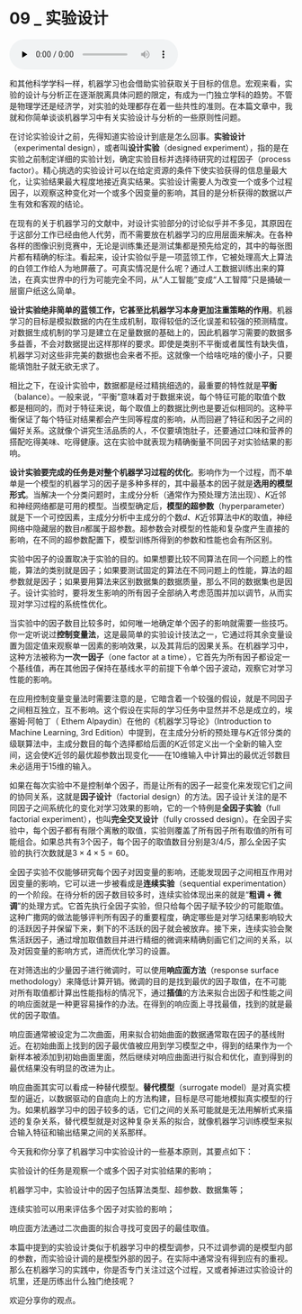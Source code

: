 # 09 _ 实验设计

<audio id="audio" title="09 | 实验设计" controls="" preload="none"><source id="mp3" src="https://static001.geekbang.org/resource/audio/ef/30/efd96d9e601e909a46ec7347cfb90e30.mp3"></audio>

和其他科学学科一样，机器学习也会借助实验获取关于目标的信息。宏观来看，实验的设计与分析正在逐渐脱离具体问题的限定，有成为一门独立学科的趋势。不管是物理学还是经济学，对实验的处理都存在着一些共性的准则。在本篇文章中，我就和你简单谈谈机器学习中有关实验设计与分析的一些原则性问题。

在讨论实验设计之前，先得知道实验设计到底是怎么回事。**实验设计**（experimental design），或者叫**设计实验**（designed experiment），指的是在实验之前制定详细的实验计划，确定实验目标并选择待研究的过程因子（process factor）。精心挑选的实验设计可以在给定资源的条件下使实验获得的信息量最大化，让实验结果最大程度地接近真实结果。实验设计需要人为改变一个或多个过程因子，以观察这种变化对一个或多个因变量的影响，其目的是分析获得的数据以产生有效和客观的结论。

在现有的关于机器学习的文献中，对设计实验部分的讨论似乎并不多见，其原因在于这部分工作已经由他人代劳，而不需要放在机器学习的应用层面来解决。在各种各样的图像识别竞赛中，无论是训练集还是测试集都是预先给定的，其中的每张图片都有精确的标注。看起来，设计实验似乎是一项蓝领工作，它被处理高大上算法的白领工作给人为地屏蔽了。可真实情况是什么呢？通过人工数据训练出来的算法，在真实世界中的行为可能完全不同，从“人工智能”变成“人工智障”只是捅破一层窗户纸这么简单。

**设计实验绝非简单的蓝领工作，它甚至比机器学习本身更加注重策略的作用**。机器学习的目标是模拟数据的内在生成机制，取得较低的泛化误差和较强的预测精度。对数据生成机制的学习是建立在足量数据的基础上的，因此机器学习需要的数据多多益善，不会对数据提出这样那样的要求。即使是类别不平衡或者属性有缺失值，机器学习对这些非完美的数据也会来者不拒。这就像一个给啥吃啥的傻小子，只要能填饱肚子就无欲无求了。

相比之下，在设计实验中，数据都是经过精挑细选的，最重要的特性就是**平衡**（balance）。一般来说，“平衡”意味着对于数据来说，每个特征可能的取值个数都是相同的，而对于特征来说，每个取值上的数据比例也是要近似相同的。这种平衡保证了每个特征对结果都会产生同等程度的影响，从而回避了特征和因子之间的偏好关系。这就像个讲究生活品质的人，不仅要填饱肚子，还要通过口味和营养的搭配吃得美味、吃得健康。这在实验中就表现为精确衡量不同因子对实验结果的影响。

**设计实验要完成的任务是对整个机器学习过程的优化**。影响作为一个过程，而不单单是一个模型的机器学习的因子是多种多样的，其中最基本的因子就是**选用的模型形式**。当解决一个分类问题时，主成分分析（通常作为预处理方法出现）、$K$近邻和神经网络都是可用的模型。当模型确定后，**模型的超参数**（hyperparameter）就是下一个可控因素，主成分分析中主成分的个数$d$、$K$近邻算法中$K$的取值，神经网络中隐藏层的数目$n$都属于超参数。超参数会对模型的性能和复杂度产生直接的影响，在不同的超参数配置下，模型训练所得到的参数和性能也会有所区别。

实验中因子的设置取决于实验的目的。如果想要比较不同算法在同一个问题上的性能，算法的类别就是因子；如果要测试固定的算法在不同问题上的性能，算法的超参数就是因子；如果要用算法来区别数据集的数据质量，那么不同的数据集也是因子。设计实验时，要将发生影响的所有因子全部纳入考虑范围并加以调节，从而实现对学习过程的系统性优化。

当实验中的因子数目比较多时，如何唯一地确定单个因子的影响就需要一些技巧。你一定听说过**控制变量法**，这是最简单的实验设计技法之一，它通过将其余变量设置为固定值来观察单一因素的影响效果，以及其背后的因果关系。在机器学习中，这种方法被称为**一次一因子**（one factor at a time），它首先为所有因子都设定一个基线值，再在其他因子保持在基线水平的前提下令单个因子波动，观察它对学习性能的影响。

在应用控制变量变量法时需要注意的是，它暗含着一个较强的假设，就是不同因子之间相互独立，互不影响。这个假设在实际的学习任务中显然并不总是成立的，埃塞姆·阿帕丁（ Ethem Alpaydin）在他的《机器学习导论》（Introduction to Machine Learning, 3rd Edition）中提到，在主成分分析的预处理与$K$近邻分类的级联算法中，主成分数目的每个选择都给后面的$K$近邻定义出一个全新的输入空间，这会使$K$近邻的最优超参数出现变化——在10维输入中计算出的最优近邻数目未必适用于15维的输入。

如果在每次实验中不是控制单个因子，而是让所有的因子一起变化来发现它们之间的协同关系，这就是**因子设计**（factorial design）的方法。因子设计关注的是不同因子之间系统化的变化对学习效果的影响，它的一个特例是**全因子实验**（full factorial experiment），也叫**完全交叉设计**（fully crossed design）。在全因子实验中，每个因子都有有限个离散的取值，实验则覆盖了所有因子所有取值的所有可能组合。如果总共有3个因子，每个因子的取值数目分别是3/4/5，那么全因子实验的执行次数就是$3 \times 4 \times 5 = 60$。

全因子实验不仅能够研究每个因子对因变量的影响，还能发现因子之间相互作用对因变量的影响，它可以进一步被看成是**连续实验**（sequential experimentation）的一个阶段。在待分析的因子数目较多时，连续实验体现出来的就是“**粗调 + 微调**”的处理方式。它首先执行全因子实验，但只给每个因子赋予较少的可能取值。这种广撒网的做法能够评判所有因子的重要程度，确定哪些是对学习结果影响较大的活跃因子并保留下来，剩下的不活跃的因子就会被放弃。接下来，连续实验会聚焦活跃因子，通过增加取值数目并进行精细的微调来精确刻画它们之间的关系，以及对因变量的影响方式，进而优化学习的设置。

在对筛选出的少量因子进行微调时，可以使用**响应面方法**（response surface methodology）来降低计算开销。微调的目的是找到最优的因子取值，在不可能对所有取值都计算出性能指标的情况下，通过**插值**的方法来拟合出因子和性能之间的响应面就是一种更容易操作的办法。在得到的响应面上寻找最值，找到的就是最优的因子取值。

响应面通常被设定为二次曲面，用来拟合初始曲面的数据通常取在因子的基线附近。在初始曲面上找到的因子最优值被应用到学习模型之中，得到的结果作为一个新样本被添加到初始曲面里面，然后继续对响应曲面进行拟合和优化，直到得到的最优结果没有明显的改进为止。

响应曲面其实可以看成一种替代模型。**替代模型**（surrogate model）是对真实模型的逼近，以数据驱动的自底向上的方法构建，目标是尽可能地模拟真实模型的行为。如果机器学习中的因子较多的话，它们之间的关系可能就是无法用解析式来描述的复杂关系，替代模型就是对这种复杂关系的拟合，就像机器学习训练模型来拟合输入特征和输出结果之间的关系那样。

今天我和你分享了机器学习中实验设计的一些基本原则，其要点如下：

实验设计的任务是观察一个或多个因子对实验结果的影响；

机器学习中，实验设计中的因子包括算法类型、超参数、数据集等；

 连续实验可以用来评估多个因子对实验的影响；

响应面方法通过二次曲面的拟合寻找可变因子的最佳取值。


本篇中提到的实验设计类似于机器学习中的模型调参，只不过调参调的是模型内部的参数，而实验设计调的是模型外部的因子。在实际中通常没有得到应有的重视。那么在机器学习的实践中，你是否专门关注过这个过程，又或者掉进过实验设计的坑里，还是历练出什么独门绝技呢？

欢迎分享你的观点。

<img src="https://static001.geekbang.org/resource/image/a0/2c/a06ea57d848d2ca6cdced4ba327f1d2c.jpg" alt="">


